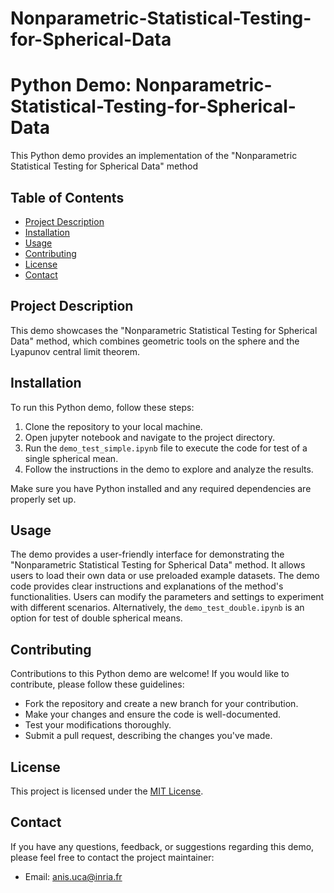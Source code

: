 # Nonparametric-Statistical-Testing-for-Spherical-Data

# Python Demo: Nonparametric-Statistical-Testing-for-Spherical-Data

This Python demo provides an implementation of the "Nonparametric Statistical Testing for Spherical Data" method

## Table of Contents

- [Project Description](#project-description)
- [Installation](#installation)
- [Usage](#usage)
- [Contributing](#contributing)
- [License](#license)
- [Contact](#contact)

## Project Description

This demo showcases the "Nonparametric Statistical Testing for Spherical Data" method, which combines geometric tools on the sphere and the Lyapunov central limit theorem.

## Installation

To run this Python demo, follow these steps:

1. Clone the repository to your local machine.
2. Open jupyter notebook and navigate to the project directory.
3. Run the `demo_test_simple.ipynb` file to execute the code for test of a single spherical mean.
4. Follow the instructions in the demo to explore and analyze the results.

Make sure you have Python installed and any required dependencies are properly set up.

## Usage

The demo provides a user-friendly interface for demonstrating the "Nonparametric Statistical Testing for Spherical Data" method. It allows users to load their own data or use preloaded example datasets. The demo code provides clear instructions and explanations of the method's functionalities. Users can modify the parameters and settings to experiment with different scenarios. Alternatively, the `demo_test_double.ipynb` is an option for test of double spherical means.

## Contributing

Contributions to this Python demo are welcome! If you would like to contribute, please follow these guidelines:

- Fork the repository and create a new branch for your contribution.
- Make your changes and ensure the code is well-documented.
- Test your modifications thoroughly.
- Submit a pull request, describing the changes you've made.

## License

This project is licensed under the [MIT License](LICENSE).

## Contact

If you have any questions, feedback, or suggestions regarding this demo, please feel free to contact the project maintainer:

- Email: anis.uca@inria.fr

